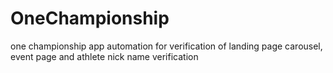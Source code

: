 # OneChampionship
one championship app automation for verification of landing page carousel, event page and athlete nick name verification
